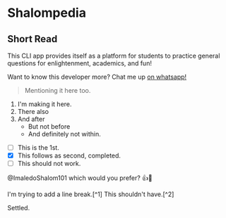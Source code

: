 # Shalompedia
## Short Read
This CLI app provides itself as a platform for students to practice general questions for enlightenment, academics, and fun!

Want to know this developer more? Chat me up [on whatsapp!](https://wa.me/+2349137287950)
>Mentioning it here too.
1. I'm making it here.
2. There also
3. And after
   + But not before
   - And definitely not within.
- [ ] This is the 1st.
- [x] This follows as second, completed.
- [ ] This should not work.

@ImaledoShalom101 which would you prefer? :+1:🚄

  I'm trying to add a line break.[^1]
This shouldn't have.[^2]

Settled.

